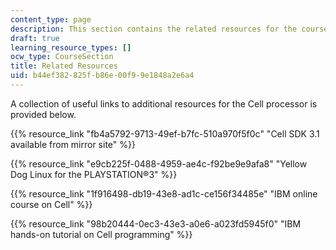 ```yaml
---
content_type: page
description: This section contains the related resources for the course.
draft: true
learning_resource_types: []
ocw_type: CourseSection
title: Related Resources
uid: b44ef382-825f-b86e-00f9-9e1848a2e6a4
---
```

A collection of useful links to additional resources for the Cell processor is provided below.

{{% resource_link "fb4a5792-9713-49ef-b7fc-510a970f5f0c" "Cell SDK 3.1 available from mirror site" %}}

{{% resource_link "e9cb225f-0488-4959-ae4c-f92be9e9afa8" "Yellow Dog Linux for the PLAYSTATION®3" %}}

{{% resource_link "1f916498-db19-43e8-ad1c-ce156f34485e" "IBM online course on Cell" %}}

{{% resource_link "98b20444-0ec3-43e3-a0e6-a023fd5945f0" "IBM hands-on tutorial on Cell programming" %}}